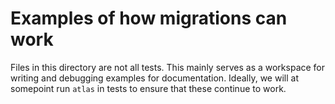 # Examples of how migrations can work

Files in this directory are not all tests.
This mainly serves as a workspace for writing and debugging examples for
documentation.
Ideally, we will at somepoint run `atlas` in tests to ensure that these continue
to work.
